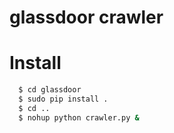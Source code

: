glassdoor crawler
============

# Install 
```bash
  $ cd glassdoor  
  $ sudo pip install .  
  $ cd ..  
  $ nohup python crawler.py &  
```